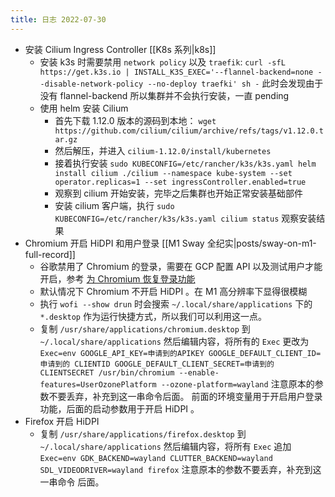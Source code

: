 ```yaml
---
title: 日志 2022-07-30
---
```

* 安装 Cilium Ingress Controller [[K8s 系列|k8s]]
    * 安装 k3s 时需要禁用 `network policy` 以及 `traefik`: `curl -sfL
      https://get.k3s.io | INSTALL_K3S_EXEC='--flannel-backend=none
      --disable-network-policy --no-deploy traefki' sh -` 此时会发现由于没有
      flannel-backend 所以集群并不会执行安装，一直 pending
    * 使用 helm 安装 Cilium 
        * 首先下载 1.12.0 版本的源码到本地： `wget
          https://github.com/cilium/cilium/archive/refs/tags/v1.12.0.tar.gz`
        * 然后解压，并进入 `cilium-1.12.0/install/kubernetes`
        * 接着执行安装 `sudo KUBECONFIG=/etc/rancher/k3s/k3s.yaml helm install
          cilium ./cilium --namespace kube-system --set operator.replicas=1
          --set ingressController.enabled=true`
        * 观察到 cilium 开始安装，完毕之后集群也开始正常安装基础部件
        * 安装 cilium 客户端，执行 `sudo KUBECONFIG=/etc/rancher/k3s/k3s.yaml
          cilium status` 观察安装结果
* Chromium 开启 HiDPI 和用户登录 [[M1 Sway 全纪实|posts/sway-on-m1-full-record]]
    * 谷歌禁用了 Chromium 的登录，需要在 GCP 配置 API 以及测试用户才能开启，参考
      [为 Chromium 恢复登录功能]()
    * 默认情况下 Chromium 不开启 HiDPI 。在 M1 高分辨率下显得很模糊
    * 执行 `wofi --show drun`  时会搜索 `~/.local/share/applications` 下的
      `*.desktop` 作为运行快捷方式，所以我们可以利用这一点。
    * 复制 `/usr/share/applications/chromium.desktop`
      到 `~/.local/share/applications` 然后编辑内容，将所有的 `Exec` 更改为 `Exec=env
      GOOGLE_API_KEY=申请到的APIKEY GOOGLE_DEFAULT_CLIENT_ID=申请到的
      CLIENTID GOOGLE_DEFAULT_CLIENT_SECRET=申请到的CLIENTSECRET
       /usr/bin/chromium --enable-features=UserOzonePlatform
       --ozone-platform=wayland` 注意原本的参数不要丢弃，补充到这一串命令后面。
      前面的环境变量用于开启用户登录功能，后面的启动参数用于开启 HiDPI 。
* Firefox 开启 HiDPI
    * 复制 `/usr/share/applications/firefox.desktop`
      到 `~/.local/share/applications` 然后编辑内容，将所有 `Exec` 追加
      `Exec=env GDK_BACKEND=wayland CLUTTER_BACKEND=wayland
      SDL_VIDEODRIVER=wayland firefox` 注意原本的参数不要丢弃，补充到这一串命令
      后面。
